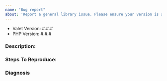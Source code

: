 ```yaml
---
name: "Bug report"
about: 'Report a general library issue. Please ensure your version is still supported: https://laravel.com/docs/releases#support-policy'
---
```


<!-- DID YOU KNOW? MOST PROBLEMS CAN BE RESOLVED BY RUNNING 3 COMMANDS:
`composer self-update`
`composer global update`
`brew upgrade`
... in fact it's good to run these commands at least once a month! -->

- Valet Version: #.#.#
- PHP Version: #.#.#

### Description:


### Steps To Reproduce:


### Diagnosis

<!-- Please upgrade to Valet 2.10 or greater, then run "valet diagnose", and then
     paste the output here. -->
